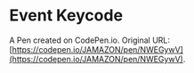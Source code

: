 # Event Keycode

A Pen created on CodePen.io. Original URL: [https://codepen.io/JAMAZON/pen/NWEGywV](https://codepen.io/JAMAZON/pen/NWEGywV).

